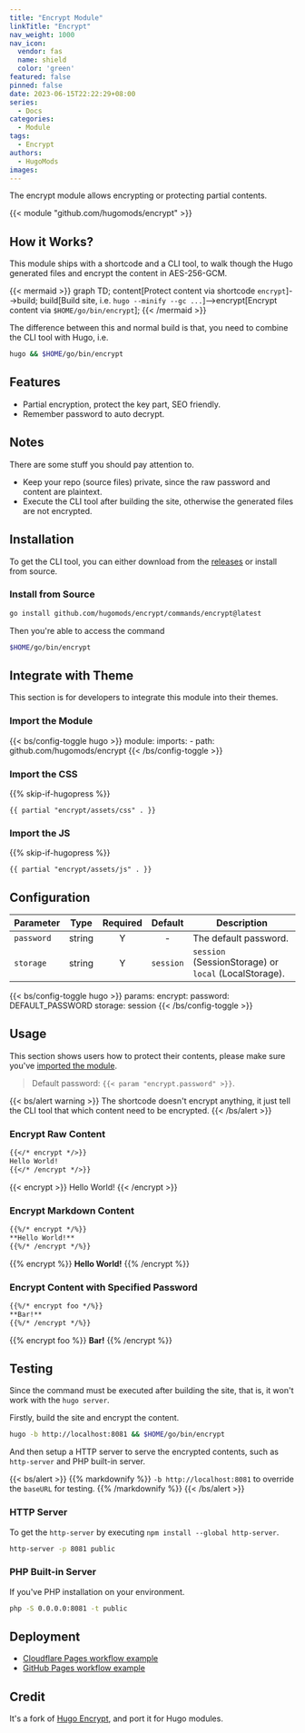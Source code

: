 ```yaml
---
title: "Encrypt Module"
linkTitle: "Encrypt"
nav_weight: 1000
nav_icon:
  vendor: fas
  name: shield
  color: 'green'
featured: false
pinned: false
date: 2023-06-15T22:22:29+08:00
series:
  - Docs
categories:
  - Module
tags:
  - Encrypt
authors:
  - HugoMods
images:
---
```


The encrypt module allows encrypting or protecting partial contents.

<!--more-->

{{< module "github.com/hugomods/encrypt" >}}

## How it Works?

This module ships with a shortcode and a CLI tool, to walk though the Hugo generated files and encrypt the content in AES-256-GCM.

{{< mermaid >}}
graph TD;
  content[Protect content via shortcode `encrypt`]-->build;
  build[Build site, i.e. `hugo --minify --gc ...`]-->encrypt[Encrypt content via `$HOME/go/bin/encrypt`];
{{< /mermaid >}}

The difference between this and normal build is that, you need to combine the CLI tool with Hugo, i.e.

```sh
hugo && $HOME/go/bin/encrypt
```

## Features

- Partial encryption, protect the key part, SEO friendly.
- Remember password to auto decrypt.

## Notes

There are some stuff you should pay attention to.

- Keep your repo (source files) private, since the raw password and content are plaintext.
- Execute the CLI tool after building the site, otherwise the generated files are not encrypted.

## Installation

To get the CLI tool, you can either download from the [releases](https://github.com/hugomods/encrypt/releases) or install from source.

### Install from Source

```sh
go install github.com/hugomods/encrypt/commands/encrypt@latest
```

Then you're able to access the command

```sh
$HOME/go/bin/encrypt
```

## Integrate with Theme

This section is for developers to integrate this module into their themes.

### Import the Module

{{< bs/config-toggle hugo >}}
module:
  imports:
    - path: github.com/hugomods/encrypt
{{< /bs/config-toggle >}}

### Import the CSS

{{% skip-if-hugopress %}}

```go-html-template
{{ partial "encrypt/assets/css" . }}
```

### Import the JS

{{% skip-if-hugopress %}}

```go-html-template
{{ partial "encrypt/assets/js" . }}
```

## Configuration

| Parameter  |  Type  | Required |  Default  | Description                                           |
| ---------- | :----: | :------: | :-------: | ----------------------------------------------------- |
| `password` | string |    Y     |     -     | The default password.                                 |
| `storage`  | string |    Y     | `session` | `session` (SessionStorage) or `local` (LocalStorage). |

{{< bs/config-toggle hugo >}}
params:
  encrypt:
    password: DEFAULT_PASSWORD
    storage: session
{{< /bs/config-toggle >}}

## Usage

This section shows users how to protect their contents, please make sure you've [imported the module](#import-the-module).

> Default password: `{{< param "encrypt.password" >}}`.

{{< bs/alert warning >}}
The shortcode doesn't encrypt anything, it just tell the CLI tool that which content need to be encrypted.
{{< /bs/alert >}}

### Encrypt Raw Content

```markdown
{{</* encrypt */>}}
Hello World!
{{</* /encrypt */>}}
```

{{< encrypt >}}
Hello World!
{{< /encrypt >}}

### Encrypt Markdown Content

```markdown
{{%/* encrypt */%}}
**Hello World!**
{{%/* /encrypt */%}}
```

{{% encrypt %}}
**Hello World!**
{{% /encrypt %}}

### Encrypt Content with Specified Password

```markdown
{{%/* encrypt foo */%}}
**Bar!**
{{%/* /encrypt */%}}
```

{{% encrypt foo %}}
**Bar!**
{{% /encrypt %}}

## Testing

Since the command must be executed after building the site, that is, it won't work with the `hugo server`.

Firstly, build the site and encrypt the content.

```sh
hugo -b http://localhost:8081 && $HOME/go/bin/encrypt
```

And then setup a HTTP server to serve the encrypted contents, such as `http-server` and PHP built-in server.

{{< bs/alert >}}
{{% markdownify %}}
`-b http://localhost:8081` to override the `baseURL` for testing.
{{% /markdownify %}}
{{< /bs/alert >}}

### HTTP Server

To get the `http-server` by executing `npm install --global http-server`.

```sh
http-server -p 8081 public
```

### PHP Built-in Server

If you've PHP installation on your environment.

```sh
php -S 0.0.0.0:8081 -t public
```

## Deployment

- [Cloudflare Pages workflow example](https://github.com/hugomods/site/blob/main/.github/workflows/cloudflare-page.yaml)
- [GitHub Pages workflow example](https://github.com/hugomods/encrypt/blob/main/.github/workflows/gh-pages.yml)

## Credit

It's a fork of [Hugo Encrypt](https://github.com/Izumiko/hugo-encrypt), and port it for Hugo modules.
